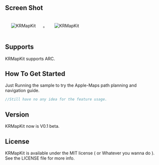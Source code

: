 ## Screen Shot

<img src="https://dl.dropbox.com/u/83663874/GitHubs/KRMapKit-1.png" alt="KRMapKit" title="KRMapKit" style="margin: 20px;" class="center" />
。
<img src="https://dl.dropbox.com/u/83663874/GitHubs/KRMapKit-2.png" alt="KRMapKit" title="KRMapKit" style="margin: 20px;" class="center" />

## Supports

KRMapKit supports ARC.

## How To Get Started

Just Running the sample to try the Apple-Maps path planning and navigation guide.

``` objective-c
//Still have no any idea for the feature usage.

```

## Version

KRMapKit now is V0.1 beta.

## License

KRMapKit is available under the MIT license ( or Whatever you wanna do ). See the LICENSE file for more info.
